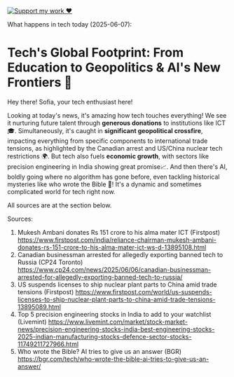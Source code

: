 [![Support my work ❤️](https://img.shields.io/badge/Support%20my%20work%20❤️-orange?style=for-the-badge&logo=patreon&logoColor=white)](https://www.patreon.com/c/orobocigano)

What happens in tech today (2025-06-07):

# Tech's Global Footprint: From Education to Geopolitics & AI's New Frontiers 🚀

Hey there! Sofia, your tech enthusiast here!

Looking at today's news, it's amazing how tech touches everything! We see it nurturing future talent through **generous donations** to institutions like ICT 🎓. Simultaneously, it's caught in **significant geopolitical crossfire**, impacting everything from specific components to international trade tensions, as highlighted by the Canadian arrest and US/China nuclear tech restrictions 🌍. But tech also fuels **economic growth**, with sectors like precision engineering in India showing great promise📈. And then there's AI, boldly going where no algorithm has gone before, even tackling historical mysteries like who wrote the Bible 🤖! It's a dynamic and sometimes complicated world for tech right now.

All sources are at the section below.

Sources:
1. Mukesh Ambani donates Rs 151 crore to his alma mater ICT (Firstpost)
   https://www.firstpost.com/india/reliance-chairman-mukesh-ambani-donates-rs-151-crore-to-his-alma-mater-ict-ws-d-13895108.html
2. Canadian businessman arrested for allegedly exporting banned tech to Russia (CP24 Toronto)
   https://www.cp24.com/news/2025/06/06/canadian-businessman-arrested-for-allegedly-exporting-banned-tech-to-russia/
3. US suspends licenses to ship nuclear plant parts to China amid trade tensions (Firstpost)
   https://www.firstpost.com/world/us-suspends-licenses-to-ship-nuclear-plant-parts-to-china-amid-trade-tensions-13895089.html
4. Top 5 precision engineering stocks in India to add to your watchlist (Livemint)
   https://www.livemint.com/market/stock-market-news/precision-engineering-stocks-india-best-engineering-stocks-2025-indian-manufacturing-stocks-defence-sector-stocks-11749211727966.html
5. Who wrote the Bible? AI tries to give us an answer (BGR)
   https://bgr.com/tech/who-wrote-the-bible-ai-tries-to-give-us-an-answer/
